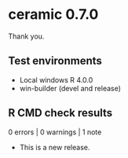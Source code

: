 # ceramic  0.7.0

Thank you. 

## Test environments

* Local windows R 4.0.0
* win-builder (devel and release)

## R CMD check results

0 errors | 0 warnings | 1 note

* This is a new release.
